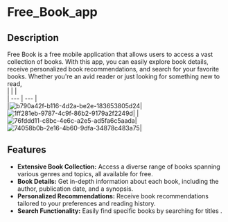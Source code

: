 # Free_Book_app

 ## Description

Free Book is a free mobile application that allows users to access a vast collection of books. With this app, you can easily explore book details, receive personalized book recommendations, and search for your favorite books. Whether you're an avid reader or just looking for something new to read,  
 | | |  
| --- | --- |  
|![b790a42f-b116-4d2a-be2e-183653805d24](https://github.com/Mohamed-Ismail-Salah/Book_app/assets/109285951/76ffb683-cac1-4c71-99cb-25295d421f8d)|![1ff281eb-9787-4c9f-86b2-9179a2f2249d](https://github.com/Mohamed-Ismail-Salah/Book_app/assets/109285951/a21efad4-5e0d-4ef5-bee2-6f4abc72f7f1)| 
|![76fddd11-c8bc-4e6c-a2e5-ad5fa6c5aada](https://github.com/Mohamed-Ismail-Salah/Book_app/assets/109285951/0348a4f4-f35c-4645-95e9-9d9ac3c9343c)|![74058b0b-2e16-4b60-9dfa-34878c483a75](https://github.com/Mohamed-Ismail-Salah/Book_app/assets/109285951/f8b387a5-72eb-4574-b176-a20e5613ce1d)| 
## Features

- **Extensive Book Collection:** Access a diverse range of books spanning various genres and topics, all available for free.
- **Book Details:** Get in-depth information about each book, including the author, publication date, and a synopsis.
- **Personalized Recommendations:** Receive book recommendations tailored to your preferences and reading history.
 - **Search Functionality:** Easily find specific books by searching for titles .
